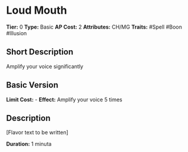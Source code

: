 # Loud Mouth

**Tier:** 0
**Type:** Basic
**AP Cost:** 2
**Attributes:** CH/MG
**Traits:** #Spell #Boon #Illusion

## Short Description
Amplify your voice significantly

## Basic Version
**Limit Cost:** -
**Effect:** Amplify your voice 5 times

## Description
[Flavor text to be written]

**Duration:** 1 minuta